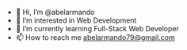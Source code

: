 - 👋 Hi, I’m @abelarmando
- 👀 I’m interested in Web Development
- 🌱 I’m currently learning Full-Stack Web Developer
- 📫 How to reach me abelarmando79@gmail.com


<!---
abelarmando/abelarmando is a ✨ special ✨ repository because its `README.md` (this file) appears on your GitHub profile.
You can click the Preview link to take a look at your changes.
--->
